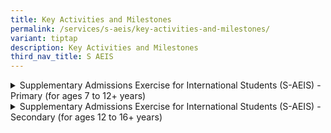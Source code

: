 ```yaml
---
title: Key Activities and Milestones
permalink: /services/s-aeis/key-activities-and-milestones/
variant: tiptap
description: Key Activities and Milestones
third_nav_title: S AEIS
---
```

<div data-type="detailGroup" class="isomer-accordion isomer-accordion-white">
<details class="isomer-details">
<summary>Supplementary Admissions Exercise for International Students (S-AEIS)
- Primary (for ages 7 to 12+ years)</summary>
<div data-type="detailsContent" class="isomer-details-content">
<table>
<tbody>
<tr>
<td rowspan="1" colspan="2">
<p><strong>KEY ACTIVITIES AND MILESTONES</strong>
</p>
</td>
</tr>
<tr>
<td rowspan="1" colspan="2">
<p>S-AEIS is for international students seeking admission to Primary 2 to
4 and Secondary 1 to 2 in the same academic year. It is usually held in
February of each year</p>
</td>
</tr>
<tr>
<td rowspan="1" colspan="1">
<p></p>
</td>
<td rowspan="1" colspan="1">
<p><strong>Create account on the&nbsp;</strong><a href="https://myexams.seab.gov.sg/auth/login" rel="noopener noreferrer nofollow" target="_blank"><u>Candidates Portal</u></a>
</p>
<ul data-tight="true" class="tight">
<li>
<p><a href="http://www.moe.gov.sg/-/media/files/international-students/saeis-user-guide-for-candidates-portal-cp_2024.pdf" rel="noopener noreferrer nofollow" target="_blank"><u>User Guide on Account Creation</u></a>
</p>
</li>
<li>
<p>This can be done before the S-AEIS Application opens</p>
</li>
</ul>
<p><strong><br>Apply for S-AEIS-Secondary<br></strong>
</p>
<ul data-tight="true" class="tight">
<li>
<p><strong>Check <a href="https://www.moe.gov.sg/international-students/s-aeis" rel="noopener noreferrer nofollow" target="_blank"><u>eligibility</u></a></strong>
</p>
</li>
</ul>
<p><strong>If your child is seeking admission to secondary schools, you can choose to apply for the Sec 1 or Sec 2 test.<br></strong>
</p>
<ul data-tight="true" class="tight">
<li>
<p><strong>How to <a href="https://www.moe.gov.sg/international-students/s-aeis/apply" rel="noopener noreferrer nofollow" target="_blank"><u>apply</u></a><br>- If your child has taken the AEIS or S-AEIS and was offered a school place, he/she will not be able to apply online again.</strong>
</p>
</li>
</ul>
<p><strong><br>Check application status in Candidates Portal</strong>
</p>
<ul data-tight="true" class="tight">
<li>
<p>Refer to the Remarks column in the Candidates Portal for updates on your
application status. Useful information to prepare for the test can be retrieved
from ‘Getting Ready for Exams’ found on Candidates Portal.</p>
</li>
<li>
<p>Note: It will take about 4 weeks for the applications to be approved from
the date of application. Status of approved applications will be updated
from “Pending” to “Registered”.&nbsp;
<br>
</p>
</li>
</ul>
<p><strong><br>Receive an email to retrieve entry proof from </strong>
<a href="https://myexams.seab.gov.sg/auth/login" rel="noopener noreferrer nofollow" target="_blank"><u>Candidates Portal</u>
</a><strong>, if application has been approved</strong>
</p>
</td>
</tr>
<tr>
<td rowspan="1" colspan="1">
<p></p>
</td>
<td rowspan="1" colspan="1">
<p><strong>S-AEIS Tests (Secondary Levels)<br></strong>
</p>
<ul data-tight="true" class="tight">
<li>
<p><strong>Applicants will sit for the English and Mathematics test</strong>
</p>
</li>
<li>
<p><strong><a href="https://www.moe.gov.sg/international-students/s-aeis/test-details" rel="noopener noreferrer nofollow" target="_blank"><u>Test details</u></a><br><br>Reminders:</strong>
</p>
</li>
<li>
<p><strong>Arrive at least 45 minutes before the test.</strong>
</p>
</li>
<li>
<p><strong>Instructions will be given 15 minutes before the test begins.</strong>
</p>
</li>
<li>
<p><strong>Bring along a copy of your passport data page and entry proof.</strong>
</p>
</li>
</ul>
<p></p>
</td>
</tr>
<tr>
<td rowspan="1" colspan="1">
<p></p>
</td>
<td rowspan="1" colspan="1">
<p><strong>S-AEIS Tests (Secondary Levels)<br></strong>
</p>
<ul data-tight="true" class="tight">
<li>
<p><strong>Applicants will sit for the English and Mathematics test</strong>
</p>
</li>
<li>
<p><strong><a href="https://www.moe.gov.sg/international-students/s-aeis/test-details" rel="noopener noreferrer nofollow" target="_blank"><u>Test details</u></a><br><br>Reminders:</strong>
</p>
</li>
<li>
<p><strong>Arrive at least 45 minutes before the test.</strong>
</p>
</li>
<li>
<p><strong>Instructions will be given 15 minutes before the test begins.</strong>
</p>
</li>
<li>
<p><strong>Bring along a copy of your passport data page and entry proof.</strong>
</p>
</li>
</ul>
</td>
</tr>
</tbody>
</table>
</div>
</details>
<details class="isomer-details">
<summary>Supplementary Admissions Exercise for International Students (S-AEIS)
- Secondary (for ages 12 to 16+ years)</summary>
<div data-type="detailsContent" class="isomer-details-content">
<p>Table</p>
<table>
<tbody>
<tr>
<th rowspan="1" colspan="2">
<p><strong>KEY ACTIVITIES AND MILESTONES</strong>
</p>
</th>
</tr>
<tr>
<td rowspan="1" colspan="2">
<p>S-AEIS is for international students seeking admission to Primary 2 to
4 and Secondary 1 to 2 in the same academic year. It is usually held in
February of each year.</p>
</td>
</tr>
<tr>
<td rowspan="1" colspan="1">
<p></p>
</td>
<td rowspan="1" colspan="1">
<p><strong>Create account on the&nbsp;</strong><a href="https://myexams.seab.gov.sg/auth/login" rel="noopener noreferrer nofollow" target="_blank"><u>Candidates Portal</u></a>
</p>
<ul data-tight="true" class="tight">
<li>
<p><a href="http://www.moe.gov.sg/-/media/files/international-students/saeis-user-guide-for-candidates-portal-cp_2024.pdf" rel="noopener noreferrer nofollow" target="_blank"><u>User Guide on Account Creation</u></a>
</p>
</li>
<li>
<p>This can be done before the S-AEIS Application opens</p>
</li>
</ul>
<p><strong><br>Apply for S-AEIS-Primary<br></strong>
</p>
<ul data-tight="true" class="tight">
<li>
<p><strong>Check <a href="https://www.moe.gov.sg/international-students/s-aeis" rel="noopener noreferrer nofollow" target="_blank"><u>eligibility</u></a></strong>
</p>
</li>
</ul>
<p><strong><br>Important Notes:<br>1. The applicant must take the relevant Cambridge English Qualifications (CEQ) test run by Cambridge Assessment English (CAE) and meet or exceed the required scores before they register for the S-AEIS-Primary Mathematics test appropriate for their age. CEQ must be taken within 12 months before the month the applicant registers for S-AEIS.<br><br>2. Unsuccessful AEIS applicants seeking admission to Primary 5 the previous year may only reapply to take S-AEIS at Primary 4. They may submit their CES scores from their B1 Preliminary for Schools test taken within 12 months before the submission date of their S-AEIS Primary online application.<br></strong>
</p>
<ul data-tight="true" class="tight">
<li>
<p><strong>How to <a href="https://www.moe.gov.sg/international-students/s-aeis/apply" rel="noopener noreferrer nofollow" target="_blank"><u>apply</u></a><br>- If your child has taken the AEIS or S-AEIS and was offered a school place, he/she will not be able to apply online again.<br><br>Check application status in Candidates Portal</strong>
</p>
</li>
<li>
<p>Refer to the Remarks column in the Candidates Portal for updates on your
application status. Useful information to prepare for the test can be retrieved
from ‘Getting Ready for Exams’ found on Candidates Portal.</p>
</li>
<li>
<p>Note: It will take about 4 weeks for the applications to be approved from
the date of application. Status of approved applications will be updated
from “Pending” to “Registered”.&nbsp;</p>
</li>
</ul>
<p><strong><br>Receive an email to retrieve entry proof from </strong>
<a href="https://myexams.seab.gov.sg/auth/login" rel="noopener noreferrer nofollow" target="_blank"><u>Candidates Portal</u>
</a><strong>, if application has been approved</strong>
</p>
</td>
</tr>
<tr>
<td rowspan="1" colspan="1">
<p></p>
</td>
<td rowspan="1" colspan="1">
<p><strong>S-AEIS Tests (Primary Levels)<br></strong>
</p>
<ul data-tight="true" class="tight">
<li>
<p><strong>Applicants will sit for the Mathematics test</strong>
</p>
</li>
<li>
<p><strong><a href="https://www.moe.gov.sg/international-students/s-aeis/test-details" rel="noopener noreferrer nofollow" target="_blank"><u>Test details</u></a><br><br>Reminders:</strong>
</p>
</li>
<li>
<p><strong>Arrive at least 45 minutes before the test.</strong>
</p>
</li>
<li>
<p><strong>Instructions will be given 15 minutes before the test begins.</strong>
</p>
</li>
<li>
<p><strong>Bring along a copy of your passport data page and entry proof.</strong>
</p>
</li>
</ul>
</td>
</tr>
<tr>
<td rowspan="1" colspan="1">
<p></p>
</td>
<td rowspan="1" colspan="1">
<p><strong>Release of School Offers<br></strong>
</p>
<ul data-tight="true" class="tight">
<li>
<p><strong>There will be no release of test results.</strong>
</p>
</li>
<li>
<p><strong>Please refer to this <a href="https://safe.menlosecurity.com/https://www.moe.gov.sg/international-students/s-aeis" rel="noopener noreferrer nofollow" target="_blank"><u>page</u></a> on how you can check the release of school offers.</strong>
</p>
</li>
<li>
<p><strong>Once you have received the outcome, you may report to the offered school.</strong>
</p>
</li>
</ul>
</td>
</tr>
</tbody>
</table>
</div>
</details>
</div>
<p></p>